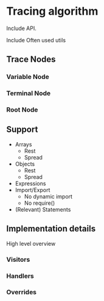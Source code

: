 # Tracing algorithm

Include API.

Include Often used utils

## Trace Nodes

### Variable Node

### Terminal Node

### Root Node

## Support

* Arrays
  * Rest
  * Spread
* Objects
  * Rest
  * Spread
* Expressions
* Import/Export
  * No dynamic import
  * No require()
* (Relevant) Statements

## Implementation details

High level overview

### Visitors

### Handlers

### Overrides
